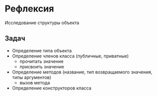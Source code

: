 # Рефлексия

Исследование структуры объекта

## Задач

- Определение типа объекта
- Определение членов класса (публичные, приватные)
  - прочитать значение
  - присвоить значение
- Определение методов (название, тип возвращаемого значения, типы аргументов)
  - вызов метода
- Определение конструкторов класса


